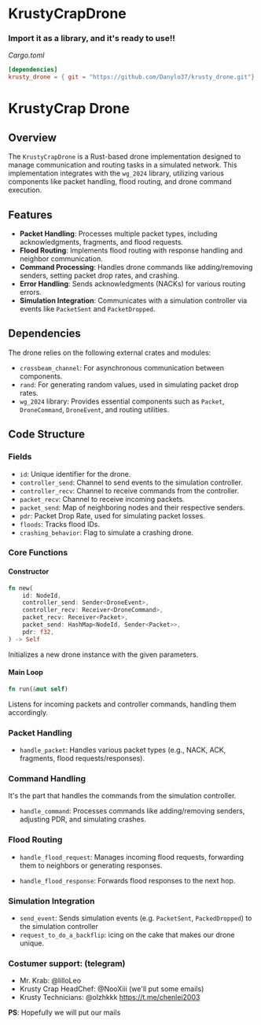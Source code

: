 # KrustyCrapDrone

### Import it as a library, and it's ready to use!!
_Cargo.toml_
```toml
[dependencies]
krusty_drone = { git = "https://github.com/Danylo37/krusty_drone.git"}
```

# KrustyCrap Drone

## Overview
The `KrustyCrapDrone` is a Rust-based drone implementation designed to manage communication and routing tasks in a simulated network. This implementation integrates with the `wg_2024` library, utilizing various components like packet handling, flood routing, and drone command execution.

## Features
- **Packet Handling**: Processes multiple packet types, including acknowledgments, fragments, and flood requests.
- **Flood Routing**: Implements flood routing with response handling and neighbor communication.
- **Command Processing**: Handles drone commands like adding/removing senders, setting packet drop rates, and crashing.
- **Error Handling**: Sends acknowledgments (NACKs) for various routing errors.
- **Simulation Integration**: Communicates with a simulation controller via events like `PacketSent` and `PacketDropped`.

## Dependencies
The drone relies on the following external crates and modules:
- `crossbeam_channel`: For asynchronous communication between components.
- `rand`: For generating random values, used in simulating packet drop rates.
- `wg_2024` library: Provides essential components such as `Packet`, `DroneCommand`, `DroneEvent`, and routing utilities.

## Code Structure
### Fields
- `id`: Unique identifier for the drone.
- `controller_send`: Channel to send events to the simulation controller.
- `controller_recv`: Channel to receive commands from the controller.
- `packet_recv`: Channel to receive incoming packets.
- `packet_send`: Map of neighboring nodes and their respective senders.
- `pdr`: Packet Drop Rate, used for simulating packet losses.
- `floods`: Tracks flood IDs.
- `crashing_behavior`: Flag to simulate a crashing drone.

### Core Functions
#### Constructor
```rust
fn new(
    id: NodeId,
    controller_send: Sender<DroneEvent>,
    controller_recv: Receiver<DroneCommand>,
    packet_recv: Receiver<Packet>,
    packet_send: HashMap<NodeId, Sender<Packet>>,
    pdr: f32,
) -> Self
```
Initializes a new drone instance with the given parameters.

#### Main Loop
```rust
fn run(&mut self)
```
Listens for incoming packets and controller commands, handling them accordingly.


### Packet Handling
- `handle_packet`: Handles various packet types (e.g., NACK, ACK, fragments, flood requests/responses).

### Command Handling
It's the part that handles the commands from the simulation controller.
- `handle_command`: Processes commands like adding/removing senders, adjusting PDR, and simulating crashes.

### Flood Routing 
- `handle_flood_request`: Manages incoming flood requests, forwarding them to neighbors or generating responses.

- `handle_flood_response`: Forwards flood responses to the next hop.

### Simulation Integration 
- `send_event`: Sends simulation events (e.g. `PacketSent`, `PackedDropped`) to the simulation controller
- `request_to_do_a_backflip`: icing on the cake that makes our drone unique.

### Costumer support: (telegram)
- Mr. Krab: @lilloLeo
- Krusty Crap HeadChef: @NooXiii (we'll put some emails)
- Krusty Technicians: @olzhkkk https://t.me/chenlei2003

**PS**: Hopefully we will put our mails
